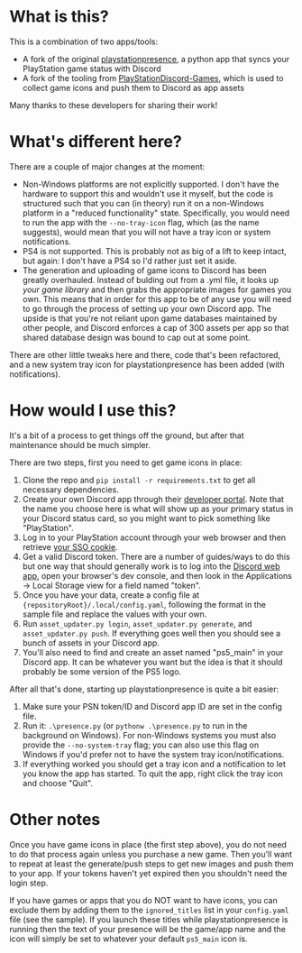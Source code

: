 # What is this?

This is a combination of two apps/tools:

- A fork of the original [playstationpresence](https://github.com/elsorino/playstationpresence), a python
app that syncs your PlayStation game status with Discord
- A fork of the tooling from [PlayStationDiscord-Games](https://github.com/Tustin/PlayStationDiscord-Games),
which is used to collect game icons and push them to Discord as app assets

Many thanks to these developers for sharing their work!

# What's different here?

There are a couple of major changes at the moment:

- Non-Windows platforms are not explicitly supported. I don't have the hardware to support this and wouldn't 
use it myself, but the code is structured such that you can (in theory)  run it on a non-Windows platform in 
a "reduced functionality" state. Specifically, you would need to run the app with the `--no-tray-icon` flag,
which (as the name suggests), would mean that you will not have a tray icon or system notifications.
- PS4 is not supported. This is probably not as big of a lift to keep intact, but again: I don't have a PS4
so I'd rather just set it aside.
- The generation and uploading of game icons to Discord has been greatly overhauled. Instead of bulding out
from a .yml file, it looks up *your game library* and then grabs the appropriate images for games you own.
This means that in order for this app to be of any use you will need to go through the process of setting up
your own Discord app. The upside is that you're not reliant upon game databases maintained by other people,
and Discord enforces a cap of 300 assets per app so that shared database design was bound to cap out at some
point.

There are other little tweaks here and there, code that's been refactored, and a new system tray icon for
playstationpresence has been added (with notifications).

# How would I use this?

It's a bit of a process to get things off the ground, but after that maintenance should be much simpler.

There are two steps, first you need to get game icons in place:

1. Clone the repo and `pip install -r requirements.txt` to get all necessary dependencies.
2. Create your own Discord app through their [developer portal](https://discord.com/developers/applications).
Note that the name you choose here is what will show up as your primary status in your Discord status card, so
you might want to pick something like "PlayStation".
3. Log in to your PlayStation account through your web browser and then retrieve 
[your SSO cookie](https://ca.account.sony.com/api/v1/ssocookie).
4. Get a valid Discord token. There are a number of guides/ways to do this but one way that should generally
work is to log into the [Discord web app](https://discord.com/app), open your browser's dev console, and then
look in the Applications -> Local Storage view for a field named "token".
5. Once you have your data, create a config file at `{repositoryRoot}/.local/config.yaml`, following the format
in the sample file and replace the values with your own.
6. Run `asset_updater.py login`, `asset_updater.py generate`, and `asset_updater.py push`. If everything goes
well then you should see a bunch of assets in your Discord app.
7. You'll also need to find and create an asset named "ps5_main" in your Discord app. It can be whatever you
want but the idea is that it should probably be some version of the PS5 logo.

After all that's done, starting up playstationpresence is quite a bit easier:

1. Make sure your PSN token/ID and Discord app ID are set in the config file.
2. Run it: `.\presence.py` (or `pythonw .\presence.py` to run in the background on Windows). For non-Windows
systems you must also provide the `--no-system-tray` flag; you can also use this flag on Windows if you'd
prefer not to have the system tray icon/notifications.
3. If everything worked you should get a tray icon and a notification to let you know the app has started.
To quit the app, right click the tray icon and choose "Quit".

# Other notes

Once you have game icons in place (the first step above), you do not need to do that process again unless
you purchase a new game. Then you'll want to repeat at least the generate/push steps to get new images
and push them to your app. If your tokens haven't yet expired then you shouldn't need the login step.

If you have games or apps that you do NOT want to have icons, you can exclude them by adding them to
the `ignored_titles` list in your `config.yaml` file (see the sample). If you launch these titles
while playstationpresence is running then the text of your presence will be the game/app name and
the icon will simply be set to whatever your default `ps5_main` icon is.